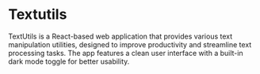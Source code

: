 # Textutils
TextUtils is a React-based web application that provides various text manipulation utilities, designed to improve productivity and streamline text processing tasks. The app features a clean user interface with a built-in dark mode toggle for better usability.
